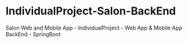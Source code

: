 # IndividualProject-Salon-BackEnd
Salon Web and Mobile App - IndividualProject - Web App &amp; Mobile App BackEnd - SpringBoot
